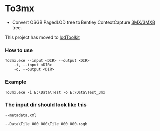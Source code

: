 # To3mx

- Convert OSGB PagedLOD tree to Bentley ContextCapture [3MX/3MXB](https://docs.bentley.com/LiveContent/web/ContextCapture%20Help-v9/en/GUID-CED0ABE6-2EE3-458D-9810-D87EC3C521BD.html) tree.

This project has moved to [lodToolkit](https://github.com/ProjSEED/lodToolkit)

### How to use
```
To3mx.exe --input <DIR> --output <DIR>
	-i, --input <DIR> 
	-o, --output <DIR> 
```

### Example
```
To3mx.exe -i E:\Data\Test -o E:\Data\Test_3mx
```

### The input dir should look like this
```
--metadata.xml

--Data\Tile_000_000\Tile_000_000.osgb

```

